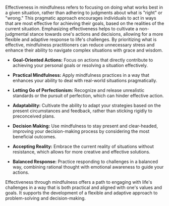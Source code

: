 Effectiveness in mindfulness refers to focusing on doing what works best in a given situation, rather than adhering to judgments about what is "right" or "wrong." This pragmatic approach encourages individuals to act in ways that are most effective for achieving their goals, based on the realities of the current situation. Emphasizing effectiveness helps to cultivate a non-judgmental stance towards one's actions and decisions, allowing for a more flexible and adaptive response to life's challenges. By prioritizing what is effective, mindfulness practitioners can reduce unnecessary stress and enhance their ability to navigate complex situations with grace and wisdom.


- **Goal-Oriented Actions:** Focus on actions that directly contribute to achieving your personal goals or resolving a situation effectively.

- **Practical Mindfulness:** Apply mindfulness practices in a way that enhances your ability to deal with real-world situations pragmatically.

- **Letting Go of Perfectionism:** Recognize and release unrealistic standards or the pursuit of perfection, which can hinder effective action.

- **Adaptability:** Cultivate the ability to adapt your strategies based on the present circumstances and feedback, rather than sticking rigidly to preconceived plans.

- **Decision Making:** Use mindfulness to stay present and clear-headed, improving your decision-making process by considering the most beneficial outcomes.

- **Accepting Reality:** Embrace the current reality of situations without resistance, which allows for more creative and effective solutions.

- **Balanced Response:** Practice responding to challenges in a balanced way, combining rational thought with emotional awareness to guide your actions.


Effectiveness through mindfulness offers a path to engaging with life's challenges in a way that is both practical and aligned with one's values and goals. It supports the development of a flexible and adaptive approach to problem-solving and decision-making.